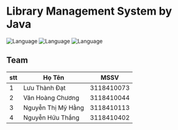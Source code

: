 # Library Management System by Java
![Language](https://img.shields.io/badge/Language-Java-orange.svg)
![Language](https://img.shields.io/badge/Team-SGU-00ffff.svg)
![Language](https://img.shields.io/badge/Project-Java%20%2F%20HK2-1affa3.svg)

## Team
| stt | Họ Tên  | MSSV |
|---| ----- | -------- |
| 1 | Lưu Thành Đạt | 3118410073 |
| 2 | Văn Hoàng Chương | 3118410044 |
| 3 | Nguyễn Thị Mỹ Hằng | 3118410113 |
| 4 | Nguyễn Hữu Thắng | 3118410402 |
